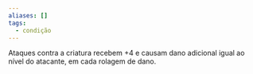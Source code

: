 ```yaml
---
aliases: []
tags:
  - condição
---
```

 
Ataques contra a criatura recebem +4 e causam dano adicional igual ao nível do atacante, em cada rolagem de dano.